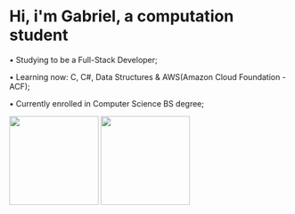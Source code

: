 <h1> Hi, i'm Gabriel, a computation student </h1>
<p> • Studying to be a Full-Stack Developer; </p>
<p> • Learning now: C, C#, Data Structures & AWS(Amazon Cloud Foundation - ACF); </p>
<p> • Currently enrolled in Computer Science BS degree; </p>
<div>
<img height="160em" src="https://github-readme-stats.vercel.app/api?username=lookin-at-the-stars&amp;show_icons=true&amp;theme=dark&amp;include_all_commits=true&amp;count_private=true" style="max-width: 100%;">
<img height="160em" src="https://github-readme-stats.vercel.app/api/top-langs/?username=lookin-at-the-stars&layout=compact&langs_count=7&theme=dark" style="max-width: 100%;">
</div>
<div>
</div>


